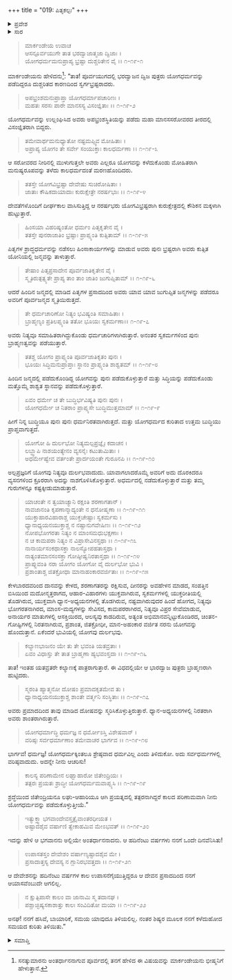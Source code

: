 +++
title = "019: ಪಿತೃಕಲ್ಪಃ"
+++

<details><summary>ಪ್ರವೇಶ</summary>


।।   ಓಂ ಓಂ ನಮೋ ನಾರಾಯಣಾಯ।।   ಶ್ರೀ ವೇದವ್ಯಾಸಾಯ ನಮಃ ।।

ಶ್ರೀ ಕೃಷ್ಣದ್ವೈಪಾಯನ ವೇದವ್ಯಾಸ ವಿರಚಿತ  

**ಶ್ರೀ ಮಹಾಭಾರತ**

**ಖಿಲಭಾಗೇ ಹರಿವಂಶಃ**

**ಹರಿವಂಶ ಪರ್ವ**

**ಅಧ್ಯಾಯ 19**


</details>

<details><summary>ಸಾರ</summary>



</details>


>ಮಾರ್ಕಂಡೇಯ ಉವಾಚ  
ಆಸನ್ಪೂರ್ವಯುಗೇ ತಾತ ಭರದ್ವಾಜಾತ್ಮಜಾ ದ್ವಿಜಾಃ ।  
ಯೋಗಧರ್ಮಮನುಪ್ರಾಪ್ಯ ಭ್ರಷ್ಟಾ ದುಶ್ಚರಿತೇನ ವೈ ।।   ೧-೧೯-೧
> 
ಮಾರ್ಕಂಡೇಯನು ಹೇಳಿದನು[^1]: “ತಾತ! ಪೂರ್ವಯುಗದಲ್ಲಿ ಭರದ್ವಾಜನ ದ್ವಿಜ ಪುತ್ರರು ಯೋಗಧರ್ಮವನ್ನು ಪಡೆದಿದ್ದರೂ ದುಶ್ಚರಿತದ ಕಾರಣದಿಂದ ಸ್ವರ್ಗಭ್ರಷ್ಟರಾದರು.

>ಅಪಭ್ರಂಶಮನುಪ್ರಾಪ್ತಾ ಯೋಗಧರ್ಮಾಪಚಾರಿಣಃ ।  
ಮಹತಃ ಸರಸಃ ಪಾರೇ ಮಾನಸಸ್ಯ ವಿಸಂಜ್ಞಿತಾಃ ।।   ೧-೧೯-೨
> 
ಯೋಗಧರ್ಮವನ್ನು ಉಲ್ಲಂಘಿಸಿದ ಅವರು ಅಪಭ್ರಂಶಸ್ಥಿತಿಯನ್ನು ಪಡೆದು ಮಹಾ ಮಾನಸಸರೋವರದ ತೀರದಲ್ಲಿ ವಿಸಂಜ್ಞಿತರಾಗಿ ಬಿದ್ದರು.

>ತಮೇವಾರ್ಥಮನುಧ್ಯಾತೋ ನಷ್ಟಮಪ್ಸ್ವಿವ ಮೋಹಿತಾಃ ।  
ಅಪ್ರಾಪ್ಯ ಯೋಗಂ ತೇ ಸರ್ವೇ ಸಂಯುಕ್ತಾಃ ಕಾಲಧರ್ಮಣಾ ।।   ೧-೧೯-೩
> 
ಆ ಸರೋವರದ ನೀರಿನಲ್ಲಿ ಮುಳುಗುತ್ತಲೇ ಅವರು ಎಲ್ಲರೂ ಯೋಗವನ್ನು ಕಳೆದುಕೊಂಡು ಮೋಹಿತರಾಗಿ ಮನುಷ್ಯರೂಪವನ್ನು ತಳೆದು ಕಾಲಧರ್ಮದಂತೆ ಮರಣಹೊಂದಿದರು.

>ತತಸ್ತೇ ಯೋಗವಿಭ್ರಷ್ಟಾ ದೇವೇಷು ಸುಚಿರೋಷಿತಾಃ ।  
ಜಾತಾಃ ಕೌಷಿಕದಾಯಾದಾಃ ಕುರುಕ್ಷೇತ್ರೇ ನರರ್ಷಭಾಃ ।।   ೧-೧೯-೪
> 
ದೇವತೆಗಳೊಂದಿಗೆ ದೀರ್ಘಕಾಲ ವಾಸಿಸುತ್ತಿದ್ದ ಆ ನರರ್ಷಭರು ಯೋಗವಿಭ್ರಷ್ಟರಾಗಿ ಕುರುಕ್ಷೇತ್ರದಲ್ಲಿ ಕೌಶಿಕನ ಮಕ್ಕಳಾಗಿ ಹುಟ್ಟುತ್ತಾರೆ.

>ಹಿಂಸಯಾ ವಿಹರಿಷ್ಯಂತೋ ಧರ್ಮಂ ಪಿತೃಕೃತೇನ ವೈ ।  
ತತಸ್ತೇ ಪುನರಾಜಾತಿಂ ಭ್ರಷ್ಟಾಃ ಪ್ರಾಪ್ಸ್ಯಂತಿ ಕುತ್ಸಿತಾಮ್ ।।   ೧-೧೯-೫
> 
ಪಿತೃಗಳ ಶ್ರಾದ್ಧಧರ್ಮವನ್ನು ನಡೆಸಲು ಹಿಂಸಾಕಾರ್ಯಗಳನ್ನು ಮಾಡುವ ಅವರು ಪುನಃ ಭ್ರಷ್ಟರಾಗಿ ಅವರು ಕುತ್ಸಿತ ಯೋನಿಯಲ್ಲಿ ಜನ್ಮವನ್ನು ತಾಳುತ್ತಾರೆ.

>ತೇಷಾಂ ಪಿತೃಪ್ರಸಾದೇನ ಪೂರ್ವಜಾತಿಕೃತೇನ ವೈ ।  
ಸ್ಮೃತಿರುತ್ಪತ್ಸ್ಯತೇ ಪ್ರಾಪ್ಯ ತಾಂ ತಾಂ ಜಾತಿಂ  ಜುಗುಪ್ಸಿತಾಮ್ ।।   ೧-೧೯-೬
> 
ಆದರೆ ಹಿಂದಿನ ಜನ್ಮದಲ್ಲಿ ಮಾಡಿದ ಪಿತೃಗಳ ಪ್ರಸಾದದಿಂದ ಅವರು ಯಾವ ಯಾವ ಜುಗುಪ್ಸಿತ ಜನ್ಮಗಳನ್ನು ಪಡೆದರೂ ಅವರಿಗೆ ಪೂರ್ವಜನ್ಮದ ಸ್ಮೃತಿಯಿರುತ್ತದೆ.

>ತೇ ಧರ್ಮಚಾರಿಣೋ ನಿತ್ಯಂ ಭವಿಷ್ಯಂತಿ ಸಮಾಹಿತಾಃ ।  
ಬ್ರಾಹ್ಮಣ್ಯಂ ಪ್ರತಿಲಪ್ಸ್ಯಂತಿ ತತೋ ಭೂಯಃ ಸ್ವಕರ್ಮಣಾ।।   ೧-೧೯-೭
> 
ಅವರು ನಿತ್ಯವೂ ಸಮಾಹಿತರಾಗಿದ್ದುಕೊಂಡು ಧರ್ಮಚಾರಿಗಳಾಗಿರುತ್ತಾರೆ. ಅನಂತರ ಸ್ವಕರ್ಮಗಳಿಂದ ಪುನಃ ಬ್ರಾಹ್ಮಣತ್ವವನ್ನು ಪಡೆಯುತ್ತಾರೆ.

>ತತಶ್ಚ ಯೋಗಂ ಪ್ರಾಪ್ಸ್ಯಂತಿ ಪೂರ್ವಜಾತಿಕೃತಂ ಪುನಃ ।  
ಭೂಯಃ ಸಿದ್ಧಿಮನುಪ್ರಾಪ್ತಾಃ ಸ್ಥಾನಂ ಪ್ರಾಪ್ಸ್ಯಂತಿ ಶಾಶ್ವತಮ್ ।।   ೧-೧೯-೮
> 
ಹಿಂದಿನ ಜನ್ಮದಲ್ಲಿ ಪಡೆದುಕೊಂಡಿದ್ದ ಯೋಗವನ್ನು ಪುನಃ ಪಡೆದುಕೊಳ್ಳುತ್ತಾರೆ ಮತ್ತು ಸಿದ್ಧಿಯನ್ನು ಪಡೆದುಕೊಂಡು ಮತ್ತೊಮ್ಮೆ ಶಾಶ್ವತ ಸ್ಥಾನವನ್ನು ಪಡೆದುಕೊಳ್ಳುತ್ತಾರೆ.

>ಏವಂ ಧರ್ಮೇ ಚ ತೇ ಬುದ್ಧಿರ್ಭವಿಷ್ಯತಿ ಪುನಃ ಪುನಃ ।  
ಯೋಗಧರ್ಮೇ ಚ ನಿತರಾಂ ಪ್ರಾಪ್ಸ್ಯಸೇ ಬುದ್ಧಿಮುತ್ತಮಾಮ್ ।।   ೧-೧೯-೯
> 
ಹೀಗೆ ನಿನ್ನ ಬುದ್ಧಿಯೂ ಪುನಃ ಪುನಃ ಧರ್ಮನಿರತವಾಗಿರುತ್ತದೆ. ಮತ್ತು ಯೋಗಧರ್ಮದ ಕುರಿತಾದ ಉತ್ತಮ ಬುದ್ಧಿಯು ಪ್ರಾಪ್ತವಾಗುತ್ತದೆ.

>ಯೋಗೋ ಹಿ ದುರ್ಲಭೋ ನಿತ್ಯಮಲ್ಪಪ್ರಜ್ಞೈಃ ಕದಾಚನ ।  
ಲಬ್ಧ್ವಾಪಿ ನಾಶಯಂತ್ಯೇನಂ ವ್ಯಸನೈಃ ಕಟುತಾಮಿತಾಃ ।  
ಅಧರ್ಮೇಷ್ವೇವ ವರ್ತಂತೇ ಪ್ರಾರ್ದಯಂತೇ ಗುರೂನಪಿ ।।   ೧-೧೯-೧೦
> 
ಅಲ್ಪಪ್ರಜ್ಞರಿಗೆ ಯೋಗವು ನಿತ್ಯವೂ ದುರ್ಲಭವಾದುದು. ಯಾವಾಗಲಾದರೊಮ್ಮೆ ಅವರಿಗೆ ಅದು ದೊರಕಿದರೂ ವ್ಯಸನಗಳಿಂದ ಕ್ರೂರರಾಗಿ ಅದನ್ನು ನಾಶಗೊಳಿಸಿಕೊಳ್ಳುತ್ತಾರೆ. ಅಧರ್ಮದಲ್ಲಿ ನಡೆದುಕೊಳ್ಳುತ್ತಾರೆ ಮತ್ತು ತಮ್ಮ ಗುರುಗಳನ್ನೂ ಕಷ್ಟಕ್ಕೀಡುಮಾಡುತ್ತಾರೆ.

>ಯಾಚಂತೇ ನ ತ್ವಯಾಚ್ಯಾನಿ ರಕ್ಷಂತಿ ಶರಣಾಗತಾನ್ ।  
ನಾವಜಾನಂತಿ ಕೃಪಣಾನ್ಮಾದ್ಯಂತೇ ನ ಧನೋಷ್ಮಣಾ ।।   ೧-೧೯-೧೧  
ಯುಕ್ತಾಹಾರವಿಹಾರಾಶ್ಚ ಯುಕ್ತಚೇಷ್ಟಾಃ ಸ್ವಕರ್ಮಸು ।  
ಧ್ಯಾನಾಧ್ಯಯನಯುಕ್ತಾಶ್ಚ ನ ನಷ್ಟಾನುಗವೇಷಿಣಃ ।।   ೧-೧೯-೧೨  
ನೋಪಭೋಗರತಾ ನಿತ್ಯಂ ನ ಮಾಂಸಮಧುಭಕ್ಷಣಾಃ ।  
ನ ಚ ಕಾಮಪರಾ ನಿತ್ಯಂ ನ ವಿಪ್ರಾಸೇವಿನಸ್ತಥಾ ।।   ೧-೧೯-೧೩  
ನಾನಾರ್ಯಸಂಕಥಾಸಕ್ತಾ ನಾಲಸ್ಯೋಪಹತಾಸ್ತಥಾ ।  
ನಾತ್ಯಂತಮಾನಸಂಸಕ್ತಾ ಗೋಷ್ಠೀಷ್ವನಿರತಾಸ್ತಥಾ ।।   ೧-೧೯-೧೪  
ಪ್ರಾಪ್ನುವಂತಿ ನರಾ ಯೋಗಂ ಯೋಗೋ ವೈ ದುರ್ಲಭೋ ಭುವಿ ।  
ಪ್ರಶಾಂತಾಶ್ಚ ಜಿತಕ್ರೋಧಾ ಮಾನಾಹಂಕಾರವರ್ಜಿತಾಃ ।।   ೧-೧೯-೧೫
> 
ಕೇಳಬಾರದವರಿಂದ ದಾನವನ್ನು ಕೇಳದ, ಶರಣಾಗತರನ್ನು ರಕ್ಷಿಸುವ, ದೀನರನ್ನು ಅವಹೇಳನ ಮಾಡದ, ಸಂಪತ್ತಿನ ಬಿಸಿಯಿಂದ ಮದೋನ್ಮತ್ತರಾಗದ, ಆಹಾರ-ವಿಹಾರಗಳು ಯುಕ್ತವಾಗಿರುವ, ಸ್ವಕರ್ಮಗಳಲ್ಲಿ ಯುಕ್ತರೀತಿಯಲ್ಲಿ ತೊಡಗಿರುವ, ಯುಕ್ತವಾಗಿ ಧ್ಯಾನ-ಅಧ್ಯಯನಗಳಲ್ಲಿ ತೊಡಗಿರುವ, ನಷ್ಟವಾಗಿರುವುದರ ಹಿಂದೆ ಹೋಗದ, ನಿತ್ಯವೂ ಭೋಗರತನಾಗಿರದ, ಮಾಂಸ-ಮದ್ಯಗಳನ್ನು ಸೇವಿಸದ, ಕಾಮಪರರಾಗಿರದ, ನಿತ್ಯವೂ ವಿಪ್ರರ ಸೇವೆಮಾಡುವ, ಅನಾರ್ಯರ ಮಾತುಗಳಲ್ಲಿ ಆಸಕ್ತಿಯಿರದ, ಆಲಸ್ಯವು ಕಾಡದಿರುವ, ಅತ್ಯಂತ ಅಭಿಮಾನವನ್ನಿಟ್ಟುಕೊಂಡಿರದ, ಚಿಂತನ-ಗೋಷ್ಟಿಗಳಲ್ಲಿ ನಿರತನಾಗಿರುವ, ಪ್ರಶಾಂತ, ಜಿತಕ್ರೋಧೀ, ಮಾನ-ಅಹಂಕಾರ ವರ್ಜಿತ ನರನು ಯೋಗವನ್ನು ಹೊಂದುತ್ತಾನೆ. ಏಕೆಂದರೆ ಭುವಿಯಲ್ಲಿ ಯೋಗವು ದುರ್ಲಭವು.

>ಕಲ್ಯಾಣಭಾಜನಂ ಯೇ ತು ತೇ ಭವಂತಿ ಯತವ್ರತಾಃ ।  
ಏವಂ ವಿಧಾಸ್ತು ತೇ ತಾತ ಬ್ರಾಹ್ಮಣಾ ಹ್ಯಭವಂಸ್ತದಾ ।।   ೧-೧೯-೧೬
> 
ತಾತ! ಇಂತಹ ಯತವ್ರತರೇ ಕಲ್ಯಾಣಕ್ಕೆ ಪಾತ್ರರಾಗುತ್ತಾರೆ. ಈ ವಿಧದಲ್ಲಿಯೇ ಆ ಭಾರದ್ವಾಜ ಪುತ್ರರು ಬ್ರಾಹ್ಮಣರಾಗಿ ಹುಟ್ಟಿದರು.

>ಸ್ಮರಂತಿ ಹ್ಯಾತ್ಮನೋ ದೋಷಂ ಪ್ರಮಾದಕೃತಮೇವ ತು ।  
ಧ್ಯಾನಾಧ್ಯಯನಯುಕ್ತಾಶ್ಚ ಶಾಂತೇ ವರ್ತ್ಮನಿ ಸಂಸ್ಥಿತಾಃ ।।   ೧-೧೯-೧೭
> 
ಅವರು ಪ್ರಮಾದದಿಂದ ತಾವು ಮಾಡಿದ ದೋಷವನ್ನು ಸ್ಮರಿಸಿಕೊಳ್ಳುತ್ತಿರುತ್ತಾರೆ. ಧ್ಯಾನ-ಅಧ್ಯಯನಗಳಲ್ಲಿ ನಿರತರಾಗಿ ಅವರು ಶಾಂತರಾಗಿರುತ್ತಾರೆ.

>ಯೋಗಧರ್ಮಾದ್ಧಿ ಧರ್ಮಜ್ಞ ನ ಧರ್ಮೋಽಸ್ತಿ ವಿಶೇಷವಾನ್ ।  
ವರಿಷ್ಠಃ ಸರ್ವಧರ್ಮಾಣಾಂ ತಮೇವಾಚರ ಭಾರ್ಗವ ।।   ೧-೧೯-೧೮
> 
ಭಾರ್ಗವ! ಧರ್ಮಜ್ಞ! ಯೋಗಧರ್ಮಕ್ಕಿಂತಲೂ ಶ್ರೇಷ್ಠವಾದ ಧರ್ಮವಿಲ್ಲ ಎಂದು ತಿಳಿದುಕೋ. ಅದು ಸರ್ವಧರ್ಮಗಳಲ್ಲಿ ವರಿಷ್ಠವಾದುದು. ಅದನ್ನೇ ನೀನು ಆಚರಿಸು!

>ಕಾಲಸ್ಯ ಪರಿಣಾಮೇನ ಲಘ್ವಾಹಾರೋ ಜಿತೇಂದ್ರಿಯಃ ।  
ತತ್ಪರಃ ಪ್ರಯತಃ ಶ್ರಾದ್ಧೀ ಯೋಗಧರ್ಮಮವಾಪ್ಸ್ಯಸಿ ।।   ೧-೧೯-೧೯
> 
ಶ್ರದ್ಧೆಯಿಂದ ಜಿತೇಂದ್ರಿಯನೂ ಲಘು-ಆಹಾರಿಯೂ ಆಗಿ ಪ್ರಯತ್ನದಲ್ಲಿ ತತ್ಪರನಾಗಿದ್ದರೆ ಕಾಲದ ಪರಿಣಾಮವಾಗಿ ನೀನು ಯೋಗಧರ್ಮವನ್ನು ಪಡೆದುಕೊಳ್ಳುತ್ತೀಯೆ.”

>ಇತ್ಯುಕ್ತ್ವಾ ಭಗವಾಂದೇವಸ್ತತ್ರೈವಾಂತರಧೀಯತ ।  
ಅಷ್ಟಾದಶೈವ ವರ್ಷಾಣಿ ತ್ವೇಕಾಹಮಿವ ಮೇಽಭವತ್ ।।   ೧-೧೯-೨೦
> 
ಇದನ್ನು ಹೇಳಿ ಆ ಭಗವಾನನು ಅಲ್ಲಿಯೇ ಅಂತರ್ಧಾನನಾದನು. ಆ ಹದಿನೆಂಟು ವರ್ಷಗಳು ನನಗೆ ಒಂದೇ ದಿನವೆನಿಸಿತು!

>ಉಪಾಸತಸ್ತಂ ದೇವೇಶಂ ವರ್ಷಾಣ್ಯಷ್ಟಾದಶೈವ ಮೇ ।  
ಪ್ರಸಾದಾತ್ತಸ್ಯ ದೇವಸ್ಯ ನ ಗ್ಲಾನಿರಭವತ್ತದಾ ।।   ೧-೧೯-೨೧
> 
ಆ ದೇವೇಶನನ್ನು ಹದಿನೆಂಟು ವರ್ಷಗಳ ಕಾಲ ಉಪಾಸನೆಗೈಯುತ್ತಿದ್ದರೂ ಆ ದೇವನ ಪ್ರಸಾದದಿಂದ ನನಗೆ ಆಯಾಸವೆಂಬುದೇ ಆಗಲಿಲ್ಲ.

>ನ ಕ್ಷುತ್ಪಿಪಾಸೇ ಕಾಲಂ ವಾ ಜಾನಾಮಿ ಸ್ಮ ತದಾನಘ ।  
ಪಶ್ಚಾಚ್ಛಿಷ್ಯಸಕಾಶಾತ್ತು ಕಾಲಃ ಸಂವಿದಿತೋ ಮಯಾ ।।   ೧-೧೯-೨೨
> 
ಅನಘ! ನನಗೆ ಹಸಿವೆ, ಬಾಯಾರಿಕೆ, ಸಮಯ ಯಾವುದೂ ತಿಳಿಯಲಿಲ್ಲ. ನಂತರ ಶಿಷ್ಯರ ಮೂಲಕ ನನಗೆ ಕಳೆದುಹೋದ ಸಮಯದ ಕುರಿತು ತಿಳಿಯಿತು.”


<details><summary>ಸಮಾಪ್ತಿ</summary>

ಇತಿ ಶ್ರೀಮಹಾಭಾರತೇ ಖಿಲೇಷು ಹರಿವಂಶೇ ಹರಿವಂಶಪರ್ವಣಿ ಪಿತೃಕಲ್ಪೇ ಏಕೋನವಿಂಶೋಽಧ್ಯಾಯಃ

</details>

[^1]: ಸನತ್ಕುಮಾರನು ಅಂತರ್ಧಾನನಾಗುವ ಪೂರ್ವದಲ್ಲಿ ತನಗೆ ಹೇಳಿದ ಈ ವಿಷಯವನ್ನು ಮಾರ್ಕಂಡೇಯನು ಭೀಷ್ಮನಿಗೆ ಹೇಳುತ್ತಾನೆ.
